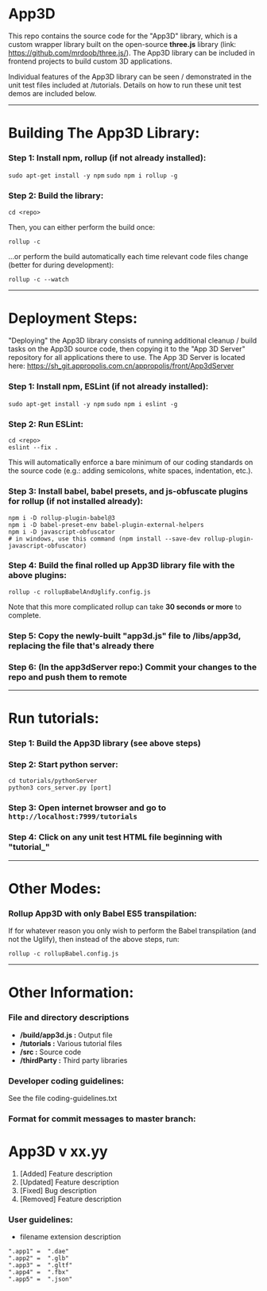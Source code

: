 App3D
============

This repo contains the source code for the "App3D" library, which is a custom wrapper library built on the open-source **three.js** library (link: https://github.com/mrdoob/three.js/). The App3D library can be included in frontend projects to build custom 3D applications.

Individual features of the App3D library can be seen / demonstrated in the unit test files included at <repo>/tutorials. Details on how to run these unit test demos are included below.

-----------

# Building The App3D Library:

### Step 1: Install npm, rollup (if not already installed):

`sudo apt-get install -y npm`
`sudo npm i rollup -g`

### Step 2: Build the library:

`cd <repo>`

Then, you can either perform the build once:

`rollup -c`

...or perform the build automatically each time relevant code files change (better for during development):

`rollup -c --watch`

-----------

# Deployment Steps:

"Deploying" the App3D library consists of running additional cleanup / build tasks on the App3D source code, then copying it to the "App 3D Server" repository for all applications there to use. The App 3D Server is located here: https://sh_git.appropolis.com.cn/appropolis/front/App3dServer

### Step 1: Install npm, ESLint (if not already installed):

`sudo apt-get install -y npm`
`sudo npm i eslint -g`

### Step 2: Run ESLint:

```
cd <repo>
eslint --fix .
```

This will automatically enforce a bare minimum of our coding standards on the source code (e.g.: adding semicolons, white spaces, indentation, etc.).

### Step 3: Install babel, babel presets, and js-obfuscate plugins for rollup (if not installed already):

```
npm i -D rollup-plugin-babel@3
npm i -D babel-preset-env babel-plugin-external-helpers
npm i -D javascript-obfuscator 
# in windows, use this command (npm install --save-dev rollup-plugin-javascript-obfuscator)
```

### Step 4: Build the final rolled up App3D library file with the above plugins:

`rollup -c rollupBabelAndUglify.config.js`

Note that this more complicated rollup can take **30 seconds or more** to complete.

### Step 5: Copy the newly-built "app3d.js" file to <app3dServer>/libs/app3d, replacing the file that's already there

### Step 6: (In the app3dServer repo:) Commit your changes to the repo and push them to remote

-----------

# Run tutorials:

### Step 1: Build the App3D library (see above steps)

### Step 2: Start python server:

```
cd tutorials/pythonServer
python3 cors_server.py [port]
```

### Step 3: Open internet browser and go to `http://localhost:7999/tutorials`

### Step 4: Click on any unit test HTML file beginning with "tutorial_"


-----------

# Other Modes:

### Rollup App3D with only Babel ES5 transpilation:

If for whatever reason you only wish to perform the Babel transpilation (and not the Uglify), then instead of the above steps, run:

`rollup -c rollupBabel.config.js`

-----------

# Other Information:

### File and directory descriptions

* **<repo>/build/app3d.js :** Output file
* **<repo>/tutorials :** Various tutorial files
* **<repo>/src :** Source code
* **<repo>/thirdParty :** Third party libraries

### Developer coding guidelines:

See the file coding-guidelines.txt

### Format for commit messages to master branch:

App3D v xx.yy
==========
1. [Added] Feature description
2. [Updated] Feature description
3. [Fixed] Bug description
4. [Removed] Feature description

### User guidelines:
* filename extension description
```
".app1" =  ".dae"
".app2" =  ".glb"
".app3" =  ".gltf"
".app4" =  ".fbx"
".app5" =  ".json"
```
